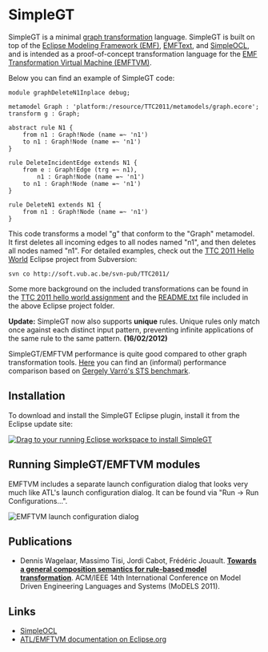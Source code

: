 # SimpleGT
SimpleGT is a minimal [graph transformation](http://www.gratra.org/) language. SimpleGT is built on top of the [Eclipse Modeling Framework (EMF)](http://www.eclipse.org/modeling/emf/), [EMFText](http://www.emftext.org/), and [SimpleOCL](http://code.google.com/a/eclipselabs.org/p/simpleocl), and is intended as a proof-of-concept transformation language for the [EMF Transformation Virtual Machine (EMFTVM)](http://wiki.eclipse.org/ATL/EMFTVM).

Below you can find an example of SimpleGT code:

```
module graphDeleteN1Inplace debug;

metamodel Graph : 'platform:/resource/TTC2011/metamodels/graph.ecore';
transform g : Graph;

abstract rule N1 {
	from n1 : Graph!Node (name =~ 'n1')
	to n1 : Graph!Node (name =~ 'n1')
}

rule DeleteIncidentEdge extends N1 {
	from e : Graph!Edge (trg =~ n1),
		n1 : Graph!Node (name =~ 'n1')
	to n1 : Graph!Node (name =~ 'n1')
}

rule DeleteN1 extends N1 {
	from n1 : Graph!Node (name =~ 'n1')
}
```

This code transforms a model "g" that conform to the "Graph" metamodel. It first deletes all incoming edges to all nodes named "n1", and then deletes all nodes named "n1". For detailed examples, check out the [TTC 2011 Hello World](http://soft.vub.ac.be/viewvc/TTC2011/) Eclipse project from Subversion:

```svn co http://soft.vub.ac.be/svn-pub/TTC2011/```

Some more background on the included transformations can be found in the [TTC 2011 hello world assignment](http://is.ieis.tue.nl/staff/pvgorp/events/TTC2011/cases/ttc2011_submission_3.pdf) and the [README.txt](http://soft.vub.ac.be/svn-pub/TTC2011/README.txt) file included in the above Eclipse project folder.

**Update:** SimpleGT now also supports **unique** rules. Unique rules only match once against each distinct input pattern, preventing infinite applications of the same rule to the same pattern. **(16/02/2012)**

SimpleGT/EMFTVM performance is quite good compared to other graph transformation tools. [Here](https://github.com/dwagelaar/simplegt/raw/master/org.eclipselabs.simplegt.benchmarks/SimpleGTBenchmarks.pdf) you can find an (informal) performance comparison based on [Gergely Varró's STS benchmark](http://www.cs.bme.hu/~gervarro/benchmark/2.0/).

## Installation
To download and install the SimpleGT Eclipse plugin, install it from the Eclipse update site:

<a href="http://marketplace.eclipse.org/marketplace-client-intro?mpc_install=609069" class="drag" title="Drag to your running Eclipse workspace to install SimpleGT"><img class="img-responsive" src="https://marketplace.eclipse.org/sites/all/themes/solstice/public/images/marketplace/btn-install.png" alt="Drag to your running Eclipse workspace to install SimpleGT" /></a>

## Running SimpleGT/EMFTVM modules
EMFTVM includes a separate launch configuration dialog that looks very much like ATL's launch configuration dialog. It can be found via "Run -> Run Configurations...".

![EMFTVM launch configuration dialog](https://wiki.eclipse.org/images/d/d4/Emftvmlaunchconfiguration.png)

## Publications
* Dennis Wagelaar, Massimo Tisi, Jordi Cabot, Frédéric Jouault. [**Towards a general composition semantics for rule-based model transformation**](http://soft.vub.ac.be/Publications/2011/vub-soft-tr-11-07.pdf). ACM/IEEE 14th International Conference on Model Driven Engineering Languages and Systems (MoDELS 2011).

## Links
* [SimpleOCL](https://github.com/dwagelaar/simpleocl)
* [ATL/EMFTVM documentation on Eclipse.org](http://wiki.eclipse.org/ATL/EMFTVM)

